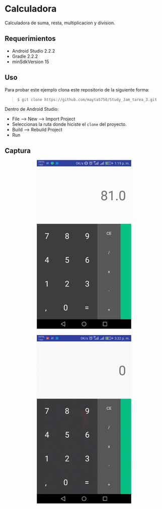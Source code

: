 Calculadora 
========================

Calculadora de suma, resta, multiplicacion y division.

Requerimientos
------------

  * Android Studio 2.2.2
  * Gradle 2.2.2
  * minSdkVersion 15

Uso
---------
Para probar este ejemplo clona este repositorio de la siguiente forma:
>
>     $ git clone https://github.com/mayta5750/Study_Jam_tarea_3.git

Dentro de Android Studio:

* File --> New --> Import Project 
* Seleccionas la ruta donde hiciste el `clone` del proyecto.
* Build --> Rebuild Project
* Run 

Captura
---------

<div align="center">
    <center>
        <img src="/img/screenshot.jpg" width="300">
    </center>
</div>
<br>
<div align="center">
    <center>
        <img src="/img/gif1.gif" width="300">
    </center>
</div>
<br><br>
